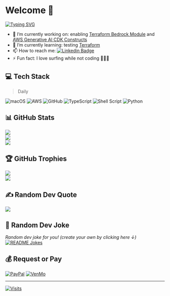 # Welcome 👋

[![Typing SVG](https://readme-typing-svg.demolab.com?font=Architects+Daughter&letterSpacing=-.01rem;&pause=500&color=CCCCCC&multiline=true&width=500&height=60&lines=IF+NOT+coding+TRY+being+with+people+CATCH+%F0%9F%8F%84%F0%9F%8F%BD%E2%80%8D%E2%99%82%EF%B8%8F;FINALLY+living%2C+eating%2C+and+sleeping)](https://git.io/typing-svg)

- 🔭 I’m currently working on: enabling [Terraform Bedrock Module](https://github.com/aws-ia/terraform-aws-bedrock) and [AWS Generative AI CDK Constructs](https://github.com/awslabs/generative-ai-cdk-constructs)
- 🌱 I’m currently learning: testing [Terraform](https://developer.hashicorp.com/terraform/language/tests)
- 📫 How to reach me: [![Linkedin Badge](https://img.shields.io/badge/-scottschreckengaust-blue?logo=Linkedin&logoColor=white&link=https://www.linkedin.com/in/scottschreckengaust/)](https://www.linkedin.com/in/scottschreckengaust/)
- ⚡ Fun fact: I love surfing while not coding 🏄🏽‍♂️

<!--
<a href="https://www.twitch.tv/scottschreckengaust"><img src="https://img.shields.io/twitch/status/scottschreckengaust" /></a>
-->

## 💻 Tech Stack

> Daily

![macOS](https://img.shields.io/badge/macOS-%23000000.svg?style=for-the-badge&logo=apple&logoColor=white) 
![AWS](https://img.shields.io/badge/AWS-%23FF9900.svg?style=for-the-badge&logo=amazonwebservices&logoColor=white) 
![GitHub](https://img.shields.io/badge/GitHub-%23181717.svg?style=for-the-badge&logo=github&logoColor=white) 
![TypeScript](https://img.shields.io/badge/typescript-%23007ACC.svg?style=for-the-badge&logo=typescript&logoColor=white) 
![Shell Script](https://img.shields.io/badge/shell_script-%23121011.svg?style=for-the-badge&logo=gnu-bash&logoColor=white) 
![Python](https://img.shields.io/badge/python-3670A0?style=for-the-badge&logo=python&logoColor=ffdd54) 

<!--
![Go](https://img.shields.io/badge/go-%2300ADD8.svg?style=for-the-badge&logo=go&logoColor=white) 
![Java](https://img.shields.io/badge/java-%23ED8B00.svg?style=for-the-badge&logo=java&logoColor=white) 
![Docker](https://img.shields.io/badge/docker-%230db7ed.svg?style=for-the-badge&logo=docker&logoColor=white) 
![HomeBrew](https://img.shields.io/badge/HomeBrew-%23FBB040.svg?style=for-the-badge&logo=homebrew&logoColor=white) 

![GraphQL](https://img.shields.io/badge/-GraphQL-E10098?style=for-the-badge&logo=graphql&logoColor=white) 
![JavaScript](https://img.shields.io/badge/javascript-%23323330.svg?style=for-the-badge&logo=javascript&logoColor=%23F7DF1E) 
![Markdown](https://img.shields.io/badge/markdown-%23000000.svg?style=for-the-badge&logo=markdown&logoColor=white) 
![R](https://img.shields.io/badge/r-%23276DC3.svg?style=for-the-badge&logo=r&logoColor=white) 
![Ruby](https://img.shields.io/badge/ruby-%23CC342D.svg?style=for-the-badge&logo=ruby&logoColor=white) 
![Rust](https://img.shields.io/badge/rust-%23000000.svg?style=for-the-badge&logo=rust&logoColor=white) 
![PHP](https://img.shields.io/badge/php-%23777BB4.svg?style=for-the-badge&logo=php&logoColor=white) 
![HTML5](https://img.shields.io/badge/html5-%23E34F26.svg?style=for-the-badge&logo=html5&logoColor=white) 
![C#](https://img.shields.io/badge/c%23-%23239120.svg?style=for-the-badge&logo=c-sharp&logoColor=white) 
![Perl](https://img.shields.io/badge/perl-%2339457E.svg?style=for-the-badge&logo=perl&logoColor=white) 
![.Net](https://img.shields.io/badge/.NET-5C2D91?style=for-the-badge&logo=.net&logoColor=white) 
![Anaconda](https://img.shields.io/badge/Anaconda-%2344A833.svg?style=for-the-badge&logo=anaconda&logoColor=white) 
![Apollo-GraphQL](https://img.shields.io/badge/-ApolloGraphQL-311C87?style=for-the-badge&logo=apollo-graphql) 
![Django](https://img.shields.io/badge/django-%23092E20.svg?style=for-the-badge&logo=django&logoColor=white) 
![Chart.js](https://img.shields.io/badge/chart.js-F5788D.svg?style=for-the-badge&logo=chart.js&logoColor=white) 
![Electron.js](https://img.shields.io/badge/Electron-191970?style=for-the-badge&logo=Electron&logoColor=white) 
![Express.js](https://img.shields.io/badge/express.js-%23404d59.svg?style=for-the-badge&logo=express&logoColor=%2361DAFB) 
![Flask](https://img.shields.io/badge/flask-%23000.svg?style=for-the-badge&logo=flask&logoColor=white) 
![jQuery](https://img.shields.io/badge/jquery-%230769AD.svg?style=for-the-badge&logo=jquery&logoColor=white) 
![NPM](https://img.shields.io/badge/NPM-%23000000.svg?style=for-the-badge&logo=npm&logoColor=white) 
![NodeJS](https://img.shields.io/badge/node.js-6DA55F?style=for-the-badge&logo=node.js&logoColor=white) 
![Yarn](https://img.shields.io/badge/yarn-%232C8EBB.svg?style=for-the-badge&logo=yarn&logoColor=white) 
![Jenkins](https://img.shields.io/badge/jenkins-%232C5263.svg?style=for-the-badge&logo=jenkins&logoColor=white) 
![Nginx](https://img.shields.io/badge/nginx-%23009639.svg?style=for-the-badge&logo=nginx&logoColor=white) 
![Apache](https://img.shields.io/badge/apache-%23D42029.svg?style=for-the-badge&logo=apache&logoColor=white) 
![AmazonDynamoDB](https://img.shields.io/badge/Amazon%20DynamoDB-4053D6?style=for-the-badge&logo=Amazon%20DynamoDB&logoColor=white) 
![MariaDB](https://img.shields.io/badge/MariaDB-003545?style=for-the-badge&logo=mariadb&logoColor=white) 
![Redis](https://img.shields.io/badge/redis-%23DD0031.svg?style=for-the-badge&logo=redis&logoColor=white) 
![Postgres](https://img.shields.io/badge/postgres-%23316192.svg?style=for-the-badge&logo=postgresql&logoColor=white) 	
![Neo4J](https://img.shields.io/badge/Neo4j-008CC1?style=for-the-badge&logo=neo4j&logoColor=white) 
![MySQL](https://img.shields.io/badge/mysql-%2300f.svg?style=for-the-badge&logo=mysql&logoColor=white) 
![MongoDB](https://img.shields.io/badge/MongoDB-%234ea94b.svg?style=for-the-badge&logo=mongodb&logoColor=white) 
![MicrosoftSQLServer](https://img.shields.io/badge/Microsoft%20SQL%20Sever-CC2927?style=for-the-badge&logo=microsoft%20sql%20server&logoColor=white) 
![SQLite](https://img.shields.io/badge/sqlite-%2307405e.svg?style=for-the-badge&logo=sqlite&logoColor=white) 
![Gimp Gnu Image Manipulation Program](https://img.shields.io/badge/Gimp-657D8B?style=for-the-badge&logo=gimp&logoColor=FFFFFF) 
![Pandas](https://img.shields.io/badge/pandas-%23150458.svg?style=for-the-badge&logo=pandas&logoColor=white) 
![PyTorch](https://img.shields.io/badge/PyTorch-%23EE4C2C.svg?style=for-the-badge&logo=PyTorch&logoColor=white) 
![Vagrant](https://img.shields.io/badge/vagrant-%231563FF.svg?style=for-the-badge&logo=vagrant&logoColor=white) 
![Raspberry Pi](https://img.shields.io/badge/-RaspberryPi-C51A4A?style=for-the-badge&logo=Raspberry-Pi) 
![Postman](https://img.shields.io/badge/Postman-FF6C37?style=for-the-badge&logo=postman&logoColor=white) 
![ElasticSearch](https://img.shields.io/badge/-ElasticSearch-005571?style=for-the-badge&logo=elasticsearch) 
![Jira](https://img.shields.io/badge/jira-%230A0FFF.svg?style=for-the-badge&logo=jira&logoColor=white) 
![Confluence](https://img.shields.io/badge/confluence-%23172BF4.svg?style=for-the-badge&logo=confluence&logoColor=white) 
![CodeCov](https://img.shields.io/badge/codecov-%23ff0077.svg?style=for-the-badge&logo=codecov&logoColor=white)
-->

## 📊 GitHub Stats

<!--![](https://github-readme-stats.vercel.app/api?username=scottschreckengaust&theme=radical&hide_border=false&include_all_commits=true&count_private=false)<br/>-->
![](https://github-readme-stats.vercel.app/api?username=scottschreckengaust)<br/>
![](https://github-readme-streak-stats.herokuapp.com/?user=scottschreckengaust)<br/>
![](https://github-readme-stats.vercel.app/api/top-langs/?username=scottschreckengaust)

## 🏆 GitHub Trophies

![](https://github-trophies.vercel.app/?username=scottschreckengaust&column=6)
<br />
![](https://github-profile-trophy.vercel.app/?username=scottschreckengaust&column=6&rank=SSS,S,AAA,A)

<!-- another tropy set but duplicates some of the above???
![](https://github-profile-trophy.vercel.app/?username=scottschreckengaust&column=6)
-->


## ✍️ Random Dev Quote

![](https://quotes-github-readme.vercel.app/api)

## 🤣 Random Dev Joke

<i>Random dev joke for you! (create your own by clicking here ↓)</i>
<br />
<a href="https://readme-jokes.vercel.app"><img align="center" src="https://readme-jokes.vercel.app/api?bgColor=%23ffffff&textColor=%23000000&qColor=%23000000&aColor=%23cccccc&borderColor=%23ffffff" alt="README Jokes"></a>

<!--
## 😂 Random Dev Meme
<img src="https://random-memer.herokuapp.com/" width="512px"/>
-->

## 💰 Request or Pay

[![PayPal](https://img.shields.io/badge/PayPal-00457C?style=for-the-badge&logo=paypal&logoColor=white)](https://paypal.me/scottschreckengaust)
[![VenMo](https://img.shields.io/badge/VenMo-008CFF?style=for-the-badge&logo=venmo&logoColor=white)](https://account.venmo.com/u/scottschreckengaust)

<!--
[![BuyMeACoffee](https://img.shields.io/badge/Buy%20Me%20a%20Coffee-ffdd00?style=for-the-badge&logo=buy-me-a-coffee&logoColor=black)](https://buymeacoffee.com/yes)
[![Patreon](https://img.shields.io/badge/Patreon-F96854?style=for-the-badge&logo=patreon&logoColor=white)](https://patreon.com/yes) 
  
https://github-readme-streak-stats.herokuapp.com?user=scottschreckengaust
https://github-readme-stats.vercel.app/api/top-langs?username=scottschreckengaust&layout=compact

https://github-readme-stats.vercel.app/api?username=scottschreckengaust
https://visitor-badge.laobi.icu/badge?page_id=scottschreckengaust.scottschreckengaust
-->

---
[![Visits](https://visitcount.itsvg.in/api?id=scottschreckengaust&icon=0&color=0)](https://visitcount.itsvg.in)

